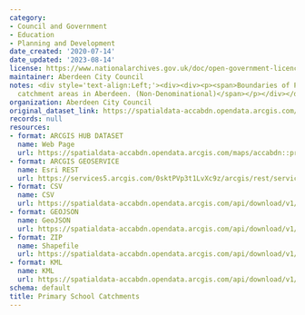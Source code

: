```yaml
---
category:
- Council and Government
- Education
- Planning and Development
date_created: '2020-07-14'
date_updated: '2023-08-14'
license: https://www.nationalarchives.gov.uk/doc/open-government-licence/version/3/
maintainer: Aberdeen City Council
notes: <div style='text-align:Left;'><div><div><p><span>Boundaries of Primary School
  catchment areas in Aberdeen. (Non-Denominational)</span></p></div></div></div>
organization: Aberdeen City Council
original_dataset_link: https://spatialdata-accabdn.opendata.arcgis.com/maps/accabdn::primary-school-catchments-1
records: null
resources:
- format: ARCGIS HUB DATASET
  name: Web Page
  url: https://spatialdata-accabdn.opendata.arcgis.com/maps/accabdn::primary-school-catchments-1
- format: ARCGIS GEOSERVICE
  name: Esri REST
  url: https://services5.arcgis.com/0sktPVp3t1LvXc9z/arcgis/rest/services/Primary_School_Catchments/FeatureServer/58
- format: CSV
  name: CSV
  url: https://spatialdata-accabdn.opendata.arcgis.com/api/download/v1/items/f606a1b1b5b746aea68955d5d8458e6e/csv?layers=58
- format: GEOJSON
  name: GeoJSON
  url: https://spatialdata-accabdn.opendata.arcgis.com/api/download/v1/items/f606a1b1b5b746aea68955d5d8458e6e/geojson?layers=58
- format: ZIP
  name: Shapefile
  url: https://spatialdata-accabdn.opendata.arcgis.com/api/download/v1/items/f606a1b1b5b746aea68955d5d8458e6e/shapefile?layers=58
- format: KML
  name: KML
  url: https://spatialdata-accabdn.opendata.arcgis.com/api/download/v1/items/f606a1b1b5b746aea68955d5d8458e6e/kml?layers=58
schema: default
title: Primary School Catchments
---
```

